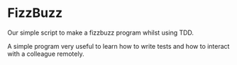 # FizzBuzz #

Our simple script to make a fizzbuzz program whilst using TDD.

A simple program very useful to learn how to write tests and how to interact with a colleague remotely.
